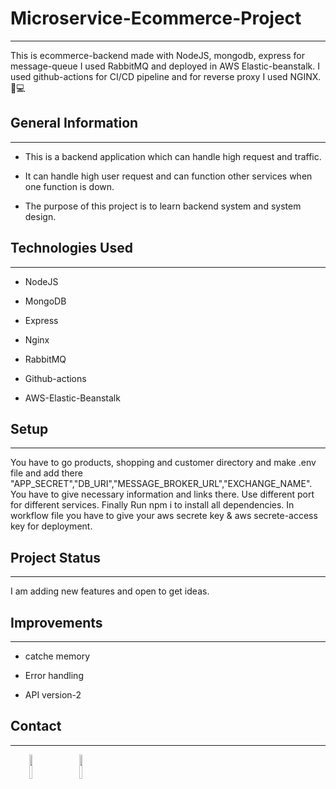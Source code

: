 <h1>Microservice-Ecommerce-Project</h1>
<hr><p>This is ecommerce-backend made with NodeJS, mongodb, express for message-queue I used RabbitMQ and deployed in AWS Elastic-beanstalk. I used github-actions for CI/CD pipeline and for reverse proxy I used NGINX.🚀💻</p><h2>General Information</h2>
<hr><ul>
<li>This is a backend application which can handle high request and traffic.</li>
</ul><ul>
<li>It can handle high user request and can function other services when one function is down.</li>
</ul><ul>
<li>The purpose of this project is to learn backend system and system design.</li>
</ul><h2>Technologies Used</h2>
<hr><ul>
<li>NodeJS</li>
</ul><ul>
<li>MongoDB</li>
</ul><ul>
<li>Express</li>
</ul><ul>
<li>Nginx</li>
</ul><ul>
<li>RabbitMQ</li>
</ul><ul>
<li>Github-actions</li>
</ul><ul>
<li>AWS-Elastic-Beanstalk</li>
</ul><h2>Setup</h2>
<hr><p>You have to go products, shopping and customer directory and make .env file and add there "APP_SECRET","DB_URI","MESSAGE_BROKER_URL","EXCHANGE_NAME". You have to give necessary information and links there. Use different port for different services. Finally Run npm i to install all dependencies. In workflow file you have to give your aws secrete key &amp; aws secrete-access key for deployment.</p><h2>Project Status</h2>
<hr><p>I am adding new features and open to get ideas.</p><h2>Improvements</h2>
<hr><ul>
<li>catche memory</li>
</ul><ul>
<li>Error handling</li>
</ul><ul>
<li>API version-2</li>
</ul><h2>Contact</h2>
<hr><p><span style="margin-right: 30px;"></span><a href="https://www.linkedin.com/in/jayabrata-pramanik/"><img target="_blank" src="https://cdn.jsdelivr.net/gh/devicons/devicon/icons/linkedin/linkedin-original.svg" style="width: 10%;"></a><span style="margin-right: 30px;"></span><a href="https://github.com/Jayabrata18"><img target="_blank" src="https://cdn.jsdelivr.net/gh/devicons/devicon/icons/github/github-original.svg" style="width: 10%;"></a></p>